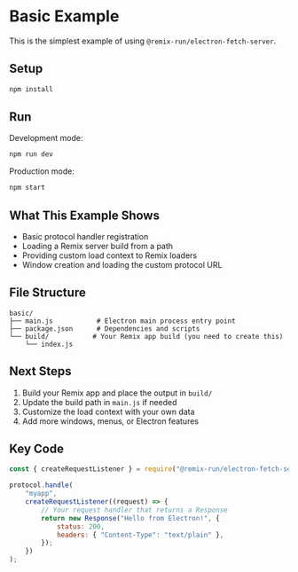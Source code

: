 # Basic Example

This is the simplest example of using `@remix-run/electron-fetch-server`.

## Setup

```bash
npm install
```

## Run

Development mode:

```bash
npm run dev
```

Production mode:

```bash
npm start
```

## What This Example Shows

-   Basic protocol handler registration
-   Loading a Remix server build from a path
-   Providing custom load context to Remix loaders
-   Window creation and loading the custom protocol URL

## File Structure

```
basic/
├── main.js           # Electron main process entry point
├── package.json      # Dependencies and scripts
└── build/           # Your Remix app build (you need to create this)
    └── index.js
```

## Next Steps

1. Build your Remix app and place the output in `build/`
2. Update the build path in `main.js` if needed
3. Customize the load context with your own data
4. Add more windows, menus, or Electron features

## Key Code

```javascript
const { createRequestListener } = require("@remix-run/electron-fetch-server");

protocol.handle(
    "myapp",
    createRequestListener((request) => {
        // Your request handler that returns a Response
        return new Response("Hello from Electron!", {
            status: 200,
            headers: { "Content-Type": "text/plain" },
        });
    })
);
```
